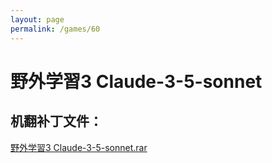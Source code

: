 ```yaml
---
layout: page
permalink: /games/60
---
```



# 野外学習3 Claude-3-5-sonnet

## 机翻补丁文件：

[野外学習3 Claude-3-5-sonnet.rar](../resources/%E9%87%8E%E5%A4%96%E5%AD%A6%E7%BF%923%20Claude-3-5-sonnet.rar)

 

